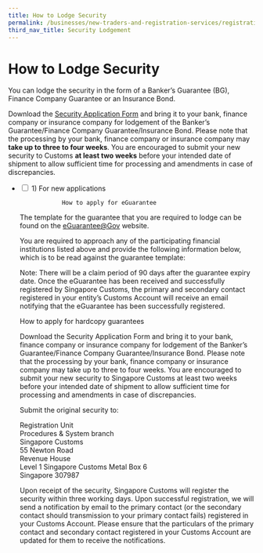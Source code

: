 ```yaml
---
title: How to Lodge Security
permalink: /businesses/new-traders-and-registration-services/registration-services/security-lodgement/how-to-lodge-security/
third_nav_title: Security Lodgement
---
```

# How to Lodge Security 

You can lodge the security in the form of a Banker’s Guarantee (BG), Finance Company Guarantee or an Insurance Bond.

Download the [Security Application Form](/eservices/customs-forms-and-service-links) and bring it to your bank, finance company or insurance company for lodgement of the Banker’s Guarantee/Finance Company Guarantee/Insurance Bond. Please note that the processing by your bank, finance company or insurance company may **take up to three to four weeks**. You are encouraged to submit your new security to Customs **at least two weeks** before your intended date of shipment to allow sufficient time for processing and amendments in case of discrepancies.

<ul class="jekyllcodex_accordion">
	<li>                                                                 
			<input id="accordion9" type="checkbox">
			<label for="accordion9">1) For new applications</label>
			<div>
		
				How to apply for eGuarantee 
<p>The template for the guarantee that you are required to lodge can be found on the <a href="http://www.eguarantee.gov.sg/" target="new">eGuarantee@Gov</a> website.</p>
<p>You are required to approach any of the participating financial institutions listed above and provide the following information below, which is to be read against the guarantee template:</p>

		
<p>Note: There will be a claim period of 90 days after the guarantee expiry date. 
Once the eGuarantee has been received and successfully registered by Singapore Customs, the primary and secondary contact registered in your entity’s Customs Account will receive an email notifying that the eGuarantee has been successfully registered.</p>
<p>How to apply for hardcopy guarantees</p>
				
<p> Download the Security Application Form and bring it to your bank, finance company or insurance company for lodgement of the Banker’s Guarantee/Finance Company Guarantee/Insurance Bond. Please note that the processing by your bank, finance company or insurance company may take up to three to four weeks. You are encouraged to submit your new security to Singapore Customs at least two weeks before your intended date of shipment to allow sufficient time for processing and amendments in case of discrepancies.</pr>
		<p>Submit the original security to:<br>
		<p> Registration Unit<br>
		Procedures & System branch <br>
		Singapore Customs<br>
		55 Newton Road <br>
		Revenue House <br>
		Level 1 Singapore Customs Metal Box 6<br>
		Singapore 307987</p>
<p> Upon receipt of the security, Singapore Customs will register the security within three working days. Upon successful registration, we will send a notification by email to the primary contact (or the secondary contact should transmission to your primary contact fails) registered in your Customs Account. Please ensure that the particulars of the primary contact and secondary contact registered in your Customs Account are updated for them to receive the notifications.</p>
		  </div>
  </li>